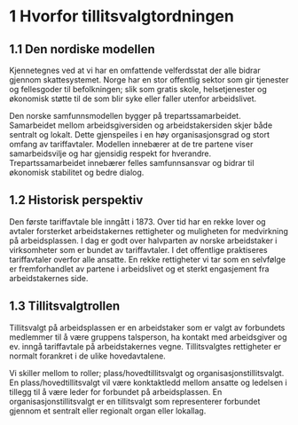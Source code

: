 # 1 Hvorfor tillitsvalgtordningen


## 1.1 Den nordiske modellen

Kjennetegnes ved at vi har en omfattende velferdsstat der alle bidrar gjennom skattesystemet. Norge har en stor offentlig sektor som gir tjenester og fellesgoder til befolkningen; slik som gratis skole, helsetjenester og økonomisk støtte til de som blir syke eller faller utenfor arbeidslivet.

Den norske samfunnsmodellen bygger på trepartssamarbeidet. Samarbeidet mellom arbeidsgiversiden og arbeidstakersiden skjer både sentralt og lokalt. Dette gjenspeiles i en høy organisasjonsgrad og stort omfang av tariffavtaler. Modellen innebærer at de tre partene viser samarbeidsvilje og har gjensidig respekt for hverandre. Trepartssamarbeidet innebærer felles samfunnsansvar og bidrar til økonomisk stabilitet og bedre dialog.

## 1.2 Historisk perspektiv

Den første tariffavtale ble inngått i 1873. Over tid har en rekke lover og avtaler forsterket arbeidstakernes rettigheter og muligheten for medvirkning på arbeidsplassen. I dag er godt over halvparten av norske arbeidstaker i virksomheter som er bundet av tariffavtaler. I det offentlige praktiseres tariffavtaler overfor alle ansatte. En rekke rettigheter vi tar som en selvfølge er fremforhandlet av partene i arbeidslivet og et sterkt engasjement fra arbeidstakernes side.

## 1.3 Tillitsvalgtrollen

Tillitsvalgt på arbeidsplassen er en arbeidstaker som er valgt av forbundets medlemmer til å være gruppens talsperson, ha kontakt med arbeidsgiver og ev. inngå tariffavtale på arbeidstakernes vegne. Tillitsvalgtes rettigheter er normalt forankret i de ulike hovedavtalene.

Vi skiller mellom to roller; plass/hovedtillitsvalgt og organisasjonstillitsvalgt. En plass/hovedtillitsvalgt vil være konktaktledd mellom ansatte og ledelsen i tillegg til å være leder for forbundet på arbeidsplassen. En organisasjonstillitsvalgt er en tillitsvalgt som representerer forbundet gjennom et sentralt eller regionalt organ eller lokallag.